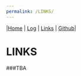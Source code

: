 ```yaml
---
permalink: /LINKS/
---
```

|[Home](/) | [Log](TXT/mylog.txt) | [Links](.) | [Github](https://github.com/mfikriharyanto/os212/)|

# LINKS
###TBA
